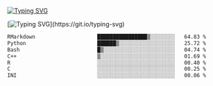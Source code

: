 [![Typing SVG](https://readme-typing-svg.demolab.com?font=Fira+Code&duration=1&pause=1000&center=true&vCenter=true&width=435&lines=Ivy+Streeter)](https://git.io/typing-svg)

[![Typing SVG](https://readme-typing-svg.demolab.com?font=Fira+Code&pause=1000&center=true&width=435&lines=Hello%2C+nice+to+meet+you!;I+am+a+researcher+in+biotech.;I+am+interested+in+bioinformatics.;I+am+self-taught+and+love+learning.;Feel+free+to+reach+out!)](https://git.io/typing-svg)
<!--START_SECTION:waka-->

```txt
RMarkdown                    ████████████████▒░░░░░░░░   64.83 %
Python                       ██████▒░░░░░░░░░░░░░░░░░░   25.72 %
Bash                         █▒░░░░░░░░░░░░░░░░░░░░░░░   04.74 %
C++                          ▒░░░░░░░░░░░░░░░░░░░░░░░░   01.69 %
R                            ░░░░░░░░░░░░░░░░░░░░░░░░░   00.40 %
C                            ░░░░░░░░░░░░░░░░░░░░░░░░░   00.25 %
INI                          ░░░░░░░░░░░░░░░░░░░░░░░░░   00.06 %
```

<!--END_SECTION:waka-->
